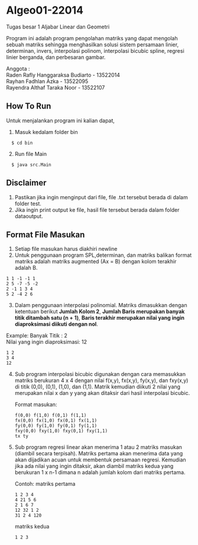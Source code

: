 # Algeo01-22014
Tugas besar 1 Aljabar Linear dan Geometri

Program ini adalah program pengolahan matriks yang dapat mengolah sebuah matriks sehingga menghasilkan solusi sistem persamaan linier, determinan, invers, interpolasi polinom, interpolasi bicubic spline, regresi linier berganda, dan perbesaran gambar.


Anggota : <br>
Raden Rafly Hanggaraksa Budiarto - 13522014 <br>
Rayhan Fadhlan Azka - 13522095 <br>
Rayendra Althaf Taraka Noor - 13522107 <br>

## How To Run

Untuk menjalankan program ini kalian dapat,

1. Masuk kedalam folder bin
```
  $ cd bin
```
2. Run file Main
```
  $ java src.Main
```


## Disclaimer
1. Pastikan jika ingin menginput dari file, file .txt tersebut berada di dalam folder test.
2. Jika ingin print output ke file, hasil file tersebut berada dalam folder dataoutput.


## Format File Masukan

1. Setiap file masukan harus diakhiri newline
2. Untuk penggunaan program SPL,determinan, dan matriks balikan format matriks adalah matriks augmented (Ax = B) dengan kolom terakhir adalah B.
```
1 1 -1 -1 1
2 5 -7 -5 -2
2 -1 1 3 4
5 2 -4 2 6
```
3. Dalam penggunaan interpolasi polinomial. Matriks dimasukkan dengan ketentuan berikut **Jumlah Kolom 2**, **Jumlah Baris merupakan banyak titik ditambah satu (n + 1)**, **Baris terakhir merupakan nilai yang ingin diaproksimasi diikuti dengan nol**. 


Example:
Banyak Titik : 2 <br>
Nilai yang ingin diaproksimasi: 12 <br>
```
1 2
3 4
12
```

4. Sub program interpolasi bicubic digunakan dengan cara memasukkan matriks berukuran 4 x 4 dengan nilai f(x,y), fx(x,y), fy(x,y), dan fxy(x,y) di titik (0,0),
   (0,1), (1,0), dan (1,1). Matrik kemudian diikuti 2 nilai yang merupakan nilai x dan y yang akan ditaksir dari hasil interpolasi bicubic.

   Format masukan:
   ```
   f(0,0) f(1,0) f(0,1) f(1,1)
   fx(0,0) fx(1,0) fx(0,1) fx(1,1)
   fy(0,0) fy(1,0) fy(0,1) fy(1,1)
   fxy(0,0) fxy(1,0) fxy(0,1) fxy(1,1)
   tx ty
   ```
5. Sub program regresi linear akan menerima 1 atau 2 matriks masukan (diambil secara terpisah). Matriks pertama akan menerima data yang akan dijadikan acuan untuk membentuk persamaan regresi.
   Kemudian jika ada nilai yang ingin ditaksir, akan diambil matriks kedua yang berukuran 1 x n-1 dimana n adalah jumlah kolom dari matriks pertama.
   
   Contoh:
   matriks pertama
   ```
   1 2 3 4
   4 21 5 6
   2 1 6 7
   12 32 1 2
   31 2 4 120
   ```
   matriks kedua
   ```
   1 2 3
   ```
